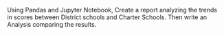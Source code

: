 Using Pandas and Jupyter Notebook, 
Create a report analyzing the trends in scores between District schools and Charter Schools. Then write an Analysis comparing the results.
